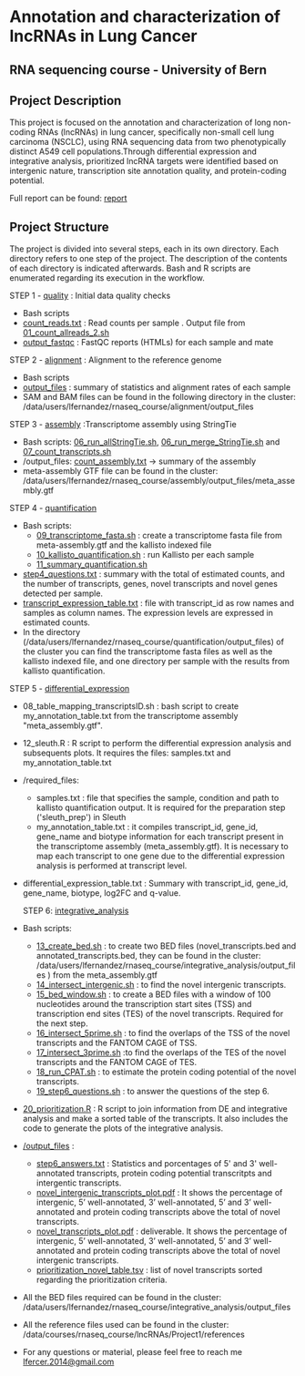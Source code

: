 # Annotation and characterization of lncRNAs in Lung Cancer
## RNA sequencing course - University of Bern

## **Project Description**

This project is focused on the annotation and characterization of long non-coding RNAs (lncRNAs) in lung cancer, specifically non-small cell lung carcinoma (NSCLC), using RNA sequencing data from two phenotypically distinct A549 cell populations.Through differential expression and integrative analysis, prioritized lncRNA targets were identified based on intergenic nature, transcription site annotation quality, and protein-coding potential.

Full report can be found: [report](docs/Report_lncRNA.pdf)

## **Project Structure**

The project is divided into several steps, each in its own directory.
Each directory refers to one step of the project. The description of the contents of each directory is indicated afterwards.
Bash and R scripts are enumerated regarding its execution in the workflow.

STEP 1 - [quality](/quality) :  Initial data quality checks
- Bash scripts
- [count_reads.txt](/quality/count_reads.txt) : Read counts per sample . Output file from [01_count_allreads_2.sh](/quality/01_count_allreads_2.sh)
- [output_fastqc](/quality/output_fastqc) : FastQC reports (HTMLs) for each sample and mate
  
STEP 2 - [alignment](/alignment) : Alignment to the reference genome
- Bash scripts
- [output_files](alignment/output_files) : summary of statistics and alignment rates of each sample
- SAM and BAM files can be found in the following directory in the cluster: /data/users/lfernandez/rnaseq_course/alignment/output_files

STEP 3 - [assembly](/assembly) :Transcriptome assembly using StringTie
- Bash scripts: [06_run_allStringTie.sh](/assembly/06_run_allStringTie.sh), [06_run_merge_StringTie.sh](/assembly/06_run_merge_StringTie.sh) and [07_count_transcripts.sh](/assembly/07_count_transcripts.sh)
- /output_files: [count_assembly.txt](assembly/count_assembly.txt) -> summary of the assembly
- meta-assembly GTF file can be found in the cluster: /data/users/lfernandez/rnaseq_course/assembly/output_files/meta_assembly.gtf
        
STEP 4 - [quantification](/quantification)
- Bash scripts: 
  - [09_transcriptome_fasta.sh](/quantification/09_transcriptome_fasta.sh) : create a transcriptome fasta file from meta-assembly.gtf and the kallisto indexed file
  - [10_kallisto_quantification.sh](/quantification/10_kallisto_quantification.sh) : run Kallisto per each sample
  - [11_summary_quantification.sh](/quantification/11_summary_quantification.sh)
- [step4_questions.txt](/quantification/step4_questions.txt) : summary with the total of estimated counts, and the number of transcripts, genes, novel transcripts and novel genes detected per sample.
- [transcript_expression_table.txt](/quantification/transcript_expression_table.txt) : file with transcript_id as row names and samples as column names. The expression levels are expressed in estimated counts.
- In the directory (/data/users/lfernandez/rnaseq_course/quantification/output_files) of the cluster you can find the transcriptome fasta files as well as the kallisto indexed file, and one directory per sample with the results from kallisto quantification.

STEP 5 - [differential_expression](/differential_expression)
- 08_table_mapping_transcriptsID.sh : bash script to create my_annotation_table.txt from the transcriptome assembly "meta_assembly.gtf".
- 12_sleuth.R : R script to perform the differential expression analysis and subsequents plots. It requires the files: samples.txt and my_annotation_table.txt
  
- /required_files: 
  - samples.txt : file that specifies the sample, condition and path to kallisto quantification output. It is required for the preparation step ('sleuth_prep') in Sleuth
  - my_annotation_table.txt : it compiles transcript_id, gene_id, gene_name and biotype information for each transcript present in the transcriptome assembly (meta_assembly.gtf). It is necessary to map each transcript to one gene due to the differential expression analysis is performed at transcript level.
  
- differential_expression_table.txt : Summary with transcript_id, gene_id, gene_name, biotype, log2FC and q-value.

  STEP 6: [integrative_analysis](/integrative_analysis)
- Bash scripts:
  - [13_create_bed.sh](/integrative_analysis/13_create_bed.sh) : to create two BED files (novel_transcripts.bed and annotated_transcripts.bed, they can be found in the cluster: /data/users/lfernandez/rnaseq_course/integrative_analysis/output_files ) from the meta_assembly.gtf
  - [14_intersect_intergenic.sh](/integrative_analysis/14_intersect_intergenic.sh) : to find the novel intergenic transcripts.
  - [15_bed_window.sh](/integrative_analysis/15_bed_window.sh) :  to create a BED files with a window of 100 nucleotides around the transcription start sites (TSS) and transcription end sites (TES) of the novel transcripts. Required for the next step.
  - [16_intersect_5prime.sh](/integrative_analysis/16_intersect_5prime.sh) : to find the overlaps of the TSS of the novel transcripts and the FANTOM CAGE of TSS.
  -  [17_intersect_3prime.sh](/integrative_analysis/16_intersect_5prime.sh) :to find the overlaps of the TES of the novel transcripts and the FANTOM CAGE of TES.
  -  [18_run_CPAT.sh](/integrative_analysis/18_run_CPAT.sh) : to estimate the protein coding potential of the novel transcripts.
  -  [19_step6_questions.sh](/integrative_analysis/19_step6_questions.sh) :  to answer the questions of the step 6.
- [20_prioritization.R](/integrative_analysis/20_prioritization.R) : R script to join information from DE and integrative analysis and make a sorted table of the transcripts. It also includes the code to generate the plots of the integrative analysis.

- [/output_files](/output_files) :
  - [step6_answers.txt](/output_files/step6_answers.txt) :  Statistics and porcentages of 5' and 3' well-annotated transcripts, protein coding potential transcritpts and intergentic transcripts.
  - [novel_intergenic_transcripts_plot.pdf](/output_files/novel_intergenic_transcripts_plot.pdf) : It shows the percentage of intergenic, 5’ well-annotated, 3’ well-annotated, 5’ and 3’ well-annotated and protein coding transcripts above the total of novel transcripts.
  - [novel_transcripts_plot.pdf](/output_files/novel_transcripts_plot.pdf) : deliverable. It shows the percentage of intergenic, 5’ well-annotated, 3’ well-annotated, 5’ and 3’ well-annotated and protein coding transcripts above the total of novel intergenic transcripts.
  - [prioritization_novel_table.tsv](/output_files/prioritization_novel_table.tsv) : list of novel transcripts sorted regarding the prioritization criteria.

 - All the BED files required can be found in the cluster: /data/users/lfernandez/rnaseq_course/integrative_analysis/output_files

 - All the reference files used can be found in the cluster: /data/courses/rnaseq_course/lncRNAs/Project1/references

 - For any questions or material, please feel free to reach me [lfercer.2014@gmail.com](mailto:lfercer.2014@gmail.com)




    
